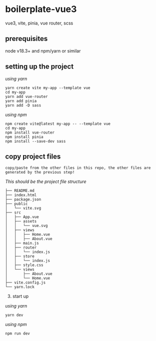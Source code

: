 # boilerplate-vue3
vue3, vite, pinia, vue router, scss

## prerequisites
node v18.3+ and npm/yarn or similar

## setting up the project
_using yarn_
```
yarn create vite my-app --template vue
cd my-app
yarn add vue-router
yarn add pinia
yarn add -D sass
```

_using npm_
```
npm create vite@latest my-app -- --template vue
cd my-app
npm install vue-router
npm install pinia
npm install --save-dev sass
```

## copy project files
```
copy/paste from the other files in this repo, the other files are generated by the previous step!
```
_This should be the project file structure_
```
├── README.md
├── index.html
├── package.json
├── public
│   └── vite.svg
├── src
│   ├── App.vue
│   ├── assets
│   │   └── vue.svg
│   ├── views
│   │   ├── Home.vue
│   │   ├── About.vue
│   ├── main.js
│   ├── router
│   │   └── index.js
│   ├── store
│   │   └── index.js
│   ├── style.css
│   └── views
│       ├── About.vue
│       └── Home.vue
├── vite.config.js
└── yarn.lock
```

3. start up

_using yarn_

```
yarn dev
```

_using npm_
```
npm run dev
```
